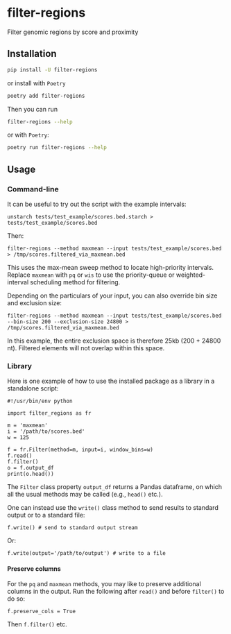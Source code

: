 # filter-regions

Filter genomic regions by score and proximity

## Installation

```bash
pip install -U filter-regions
```

or install with `Poetry`

```bash
poetry add filter-regions
```

Then you can run

```bash
filter-regions --help
```

or with `Poetry`:

```bash
poetry run filter-regions --help
```

## Usage

### Command-line

It can be useful to try out the script with the example intervals:

```
unstarch tests/test_example/scores.bed.starch > tests/test_example/scores.bed
```

Then:

```
filter-regions --method maxmean --input tests/test_example/scores.bed > /tmp/scores.filtered_via_maxmean.bed
```

This uses the max-mean sweep method to locate high-priority intervals. Replace `maxmean` with `pq` or `wis` to use the priority-queue or weighted-interval scheduling method for filtering.

Depending on the particulars of your input, you can also override bin size and exclusion size:

```
filter-regions --method maxmean --input tests/test_example/scores.bed --bin-size 200 --exclusion-size 24800 > /tmp/scores.filtered_via_maxmean.bed
```

In this example, the entire exclusion space is therefore 25kb (200 + 24800 nt). Filtered elements will not overlap within this space.

### Library 

Here is one example of how to use the installed package as a library in a standalone script:

```
#!/usr/bin/env python

import filter_regions as fr

m = 'maxmean'
i = '/path/to/scores.bed'
w = 125

f = fr.Filter(method=m, input=i, window_bins=w)
f.read()
f.filter()
o = f.output_df
print(o.head())
```

The `Filter` class property `output_df` returns a Pandas dataframe, on which all the usual methods may be called (e.g., `head()` etc.).

One can instead use the `write()` class method to send results to standard output or to a standard file:

```
f.write() # send to standard output stream
```

Or:

```
f.write(output='/path/to/output') # write to a file
```

#### Preserve columns

For the `pq` and `maxmean` methods, you may like to preserve additional columns in the output. Run the following after `read()` and before `filter()` to do so:

```
f.preserve_cols = True
```

Then `f.filter()` etc.